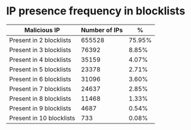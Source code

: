 # IP presence frequency in blocklists
| Malicious IP | Number of IPs | % |
|----|----|----|
| Present in 2 blocklists | 655528 | 75.95% |
| Present in 3 blocklists | 76392 | 8.85% |
| Present in 4 blocklists | 35159 | 4.07% |
| Present in 5 blocklists | 23378 | 2.71% |
| Present in 6 blocklists | 31096 | 3.60% |
| Present in 7 blocklists | 24637 | 2.85% |
| Present in 8 blocklists | 11468 | 1.33% |
| Present in 9 blocklists | 4687 | 0.54% |
| Present in 10 blocklists | 733 | 0.08% |
